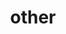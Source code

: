 ---
layout: page
title: other
nav: true
nav_order: 6
dropdown: true
children: 
    - title: timeline
      permalink: /timeline/
    - title: divider
    - title: repositories
      permalink: /repositories/
    - title: divider
    - title: teaching
      permalink: /teaching/
---